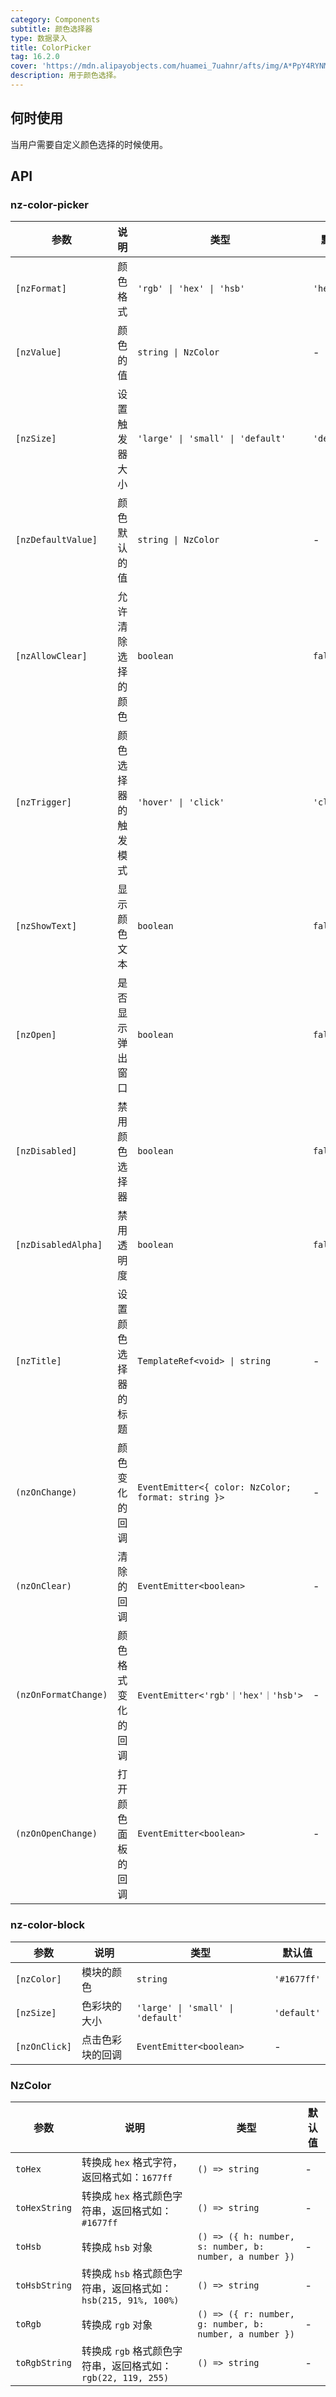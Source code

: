 ```yaml
---
category: Components
subtitle: 颜色选择器
type: 数据录入
title: ColorPicker
tag: 16.2.0
cover: 'https://mdn.alipayobjects.com/huamei_7uahnr/afts/img/A*PpY4RYNM8UcAAAAAAAAAAAAADrJ8AQ/original'
description: 用于颜色选择。
---
```


## 何时使用

当用户需要自定义颜色选择的时候使用。

## API

### nz-color-picker

| 参数                 | 说明                 | 类型                                               | 默认值      |
| -------------------- | -------------------- | -------------------------------------------------- | ----------- |
| `[nzFormat]`         | 颜色格式             | `'rgb' \| 'hex' \| 'hsb'`                          | `'hex'`     |
| `[nzValue]`          | 颜色的值             | `string \| NzColor`                                | -           |
| `[nzSize]`           | 设置触发器大小       | `'large' \| 'small' \| 'default'`                  | `'default'` |
| `[nzDefaultValue]`   | 颜色默认的值         | `string \| NzColor`                                | -           |
| `[nzAllowClear]`     | 允许清除选择的颜色   | `boolean`                                          | `false`     |
| `[nzTrigger]`        | 颜色选择器的触发模式 | `'hover' \| 'click'`                               | `'click'`   |
| `[nzShowText]`       | 显示颜色文本         | `boolean`                                          | `false`     |
| `[nzOpen]`           | 是否显示弹出窗口     | `boolean`                                          | `false`     |
| `[nzDisabled]`       | 禁用颜色选择器       | `boolean`                                          | `false`     |
| `[nzDisabledAlpha]`  | 禁用透明度           | `boolean`                                          | `false`     |
| `[nzTitle]`          | 设置颜色选择器的标题 | `TemplateRef<void> \| string`                      | -           |
| `(nzOnChange)`       | 颜色变化的回调       | `EventEmitter<{ color: NzColor; format: string }>` | -           |
| `(nzOnClear)`        | 清除的回调           | `EventEmitter<boolean>`                            | -           |
| `(nzOnFormatChange)` | 颜色格式变化的回调   | `EventEmitter<'rgb'｜'hex'｜'hsb'>`                | -           |
| `(nzOnOpenChange)`   | 打开颜色面板的回调   | `EventEmitter<boolean>`                            | -           |

### nz-color-block

| 参数          | 说明             | 类型                              | 默认值      |
| ------------- | ---------------- | --------------------------------- | ----------- |
| `[nzColor]`   | 模块的颜色       | `string`                          | `'#1677ff'` |
| `[nzSize]`    | 色彩块的大小     | `'large' \| 'small' \| 'default'` | `'default'` |
| `[nzOnClick]` | 点击色彩块的回调 | `EventEmitter<boolean>`           | -           |

### NzColor

| 参数            | 说明                                            | 类型                                                      | 默认值 |
|---------------|-----------------------------------------------|---------------------------------------------------------|-----|
| `toHex`       | 转换成 `hex` 格式字符，返回格式如：`1677ff`                 | `() => string`                                          | -   |
| `toHexString` | 转换成 `hex` 格式颜色字符串，返回格式如：`#1677ff`             | `() => string`                                          | -   |
| `toHsb`       | 转换成 `hsb` 对象                                  | `() => ({ h: number, s: number, b: number, a number })` | -   |
| `toHsbString` | 转换成 `hsb` 格式颜色字符串，返回格式如：`hsb(215, 91%, 100%)` | `() => string`                                          | -   |
| `toRgb`       | 转换成 `rgb` 对象                                  | `() => ({ r: number, g: number, b: number, a number })` | -   |
| `toRgbString` | 转换成 `rgb` 格式颜色字符串，返回格式如：`rgb(22, 119, 255)`   | `() => string`                                          | -   |
